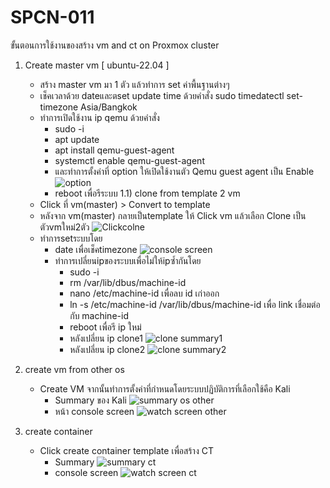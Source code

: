 # SPCN-011
ขั้นตอนการใช้งานของสร้าง vm and ct on Proxmox cluster

1) Create master vm [ ubuntu-22.04 ]
   - สร้าง master vm มา 1 ตัว แล้วทำการ set ค่าพื้นฐานต่างๆ
   - เช็คเวลาด้วย dateและตset update time ด้วยคำสั่ง sudo timedatectl set-timezone Asia/Bangkok
   - ทำการเปิดใช้งาน ip qemu ด้วยคำสั่ง
       - sudo -i
       - apt update
       - apt install qemu-guest-agent
       - systemctl enable qemu-guest-agent
       - และทำการตั้งค่าที่ option ให้เปิดใช้งานตัว Qemu guest agent เป็น Enable 
        ![option](https://user-images.githubusercontent.com/119097660/206985263-c548c723-17e2-4999-80c3-a35afed205fb.png)
       - reboot เพื่อรีระบบ
   1.1) clone from template 2 vm
   - Click ที่ vm(master) > Convert to template
   -  หลังจาก vm(master) กลายเป็นtemplate ให้ Click vm แล้วเลือก Clone เป็นตัวvmใหม่2ตัว
      ![Clickcolne](https://user-images.githubusercontent.com/119097660/206985916-cc998f1c-d5b9-48b7-b977-438ebd016ff4.png)
   - ทำการsetระบบโดย
        - date เพื่อเช็คtimezone
          ![console screen](https://user-images.githubusercontent.com/119097660/206989740-3905d3eb-0d5a-4f1b-a80d-c582d29bb443.png)  
        - ทำการเปลี่ยนipของระบบเพื่อไม่ให้ipซ้ำกันโดย
            - sudo -i
            - rm /var/lib/dbus/machine-id
            - nano /etc/machine-id เพื่อลบ id เก่าออก
            - ln -s /etc/machine-id /var/lib/dbus/machine-id เพื่อ link เชื่อมต่อกับ machine-id
            - reboot เพื่อรี ip ใหม่
            - หลังเปลี่ยน ip clone1
              ![clone summary1](https://user-images.githubusercontent.com/119097660/206990489-4c7e5fdc-0ebc-4848-8097-9ff66c473168.png)
            - หลังเปลี่ยน ip clone2
              ![clone summary2](https://user-images.githubusercontent.com/119097660/206990515-facba323-a7f5-4538-9911-38dc16157b27.png)
 
2) create vm from other os
   - Create VM จากนั้นทำการตั้งค่าที่กำหนดโดยระบบปฏิบัติการที่เลือกใช้คือ Kali
      - Summary ของ Kali
        ![summary os other](https://user-images.githubusercontent.com/119097660/206990720-54d13749-d4e8-411a-8193-7eced674c558.png)
      - หน้า console screen
        ![watch screen other](https://user-images.githubusercontent.com/119097660/206990727-765816a0-5a64-4e54-b34d-ca6a22a91cd6.png)  

3) create container
   - Click create container template เพื่อสร้าง CT
      - Summary 
        ![summary ct](https://user-images.githubusercontent.com/119097660/206991056-5ab02e66-2cb3-4f75-b49c-8512e565e7f3.png)
      - console screen 
        ![watch screen  ct](https://user-images.githubusercontent.com/119097660/206991066-895b52ea-7bcc-41a7-a1da-aa7b5cf7c098.png)
